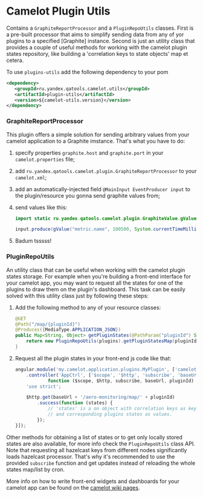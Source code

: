 # Camelot Plugin Utils

Contains a ```GraphiteReportProcessor``` and a ```PluginRepoUtils``` classes.
First is a pre-built processor that aims to simplify sending data from any
of yor plugins to a specified [Graphite] instance. Second is just an utility
class that provides a couple of useful methods for working with the camelot 
plugin states repository, like building a 'correlation keys to state objects' 
map et cetera.

To use ```plugins-utils``` add the following dependency to your pom

```xml
<dependency>
   <groupId>ru.yandex.qatools.camelot.utils</groupId>
   <artifactId>plugin-utils</artifactId>
   <version>${camelot-utils.version}</version>
</dependency>
```

### GraphiteReportProcessor

This plugin offers a simple solution for sending arbitrary values from your 
camelot application to a Graphite imstance. That's what you have to do:

1. specify properties ```graphite.host``` and ```graphite.port``` in your 
   ```camelot.properties``` file;
1. add ```ru.yandex.qatools.camelot.plugin.GraphiteReportProcessor```
to your ```camelot.xml```;
1. add an automatically-injected field ```@MainInput EventProducer input```
   to the plugin/resource you gonna send graphite values from;
1. send values like this:
   
   ```java
   import static ru.yandex.qatools.camelot.plugin.GraphiteValue.gValue;

   input.produce(gValue("metric.name", 100500, System.currentTimeMillis()));
   ```

1. Badum tsssss!

### PluginRepoUtils

An utility class that can be useful when working with the camelot plugin
states storage. For example when you're building a front-end interface for 
your camelot app, you may want to request all the states for one of the plugins
to draw them on the plugin's dashboard. This task can be easily solved with this
utility class just by following these steps:

1. Add the following method to any of your resource classes:
   
   ```java
   @GET
   @Path("/map/{pluginId}")
   @Produces({MediaType.APPLICATION_JSON})
   public Map<String, Object> getPluginStates(@PathParam("pluginId") String pluginId) {
       return new PluginRepoUtils(plugins).getPluginStatesMap(pluginId, false);
   }
   ```

2. Request all the plugin states in your front-end js code like that:
   
   ```js
   angular.module('my.camelot.application.plugins.MyPlugin', ['camelotUtil'])
       .controller('AppCtrl', ['$scope', '$http', 'subscribe', 'baseUrl', 'pluginId', 
               function ($scope, $http, subscribe, baseUrl, pluginId) {
       'use strict';

       $http.get(baseUrl + '/aero-monitoring/map/' + pluginId)
           .success(function (states) {
               // 'states' is a on object with correlation keys as keys 
               // and corresponding plugins states as values.
           });
   }]);
   ```

Other methods for obtaining a list of states or to get only locally stored states
are also available, for more info check the ```PluginRepoUtils``` class API. 
Note that requesting all hazelcast keys from different nodes significantly loads 
hazelcast processor. That's why it's recommended to use the provided ```subscribe```
function and get updates instead of reloading the whole states map/list by cron.

More info on how to write front-end widgets and dashboards for your camelot app
can be found on the [camelot wiki pages](https://github.com/camelot-framework/camelot/wiki/Plugins-widgets-and-dashboards).
